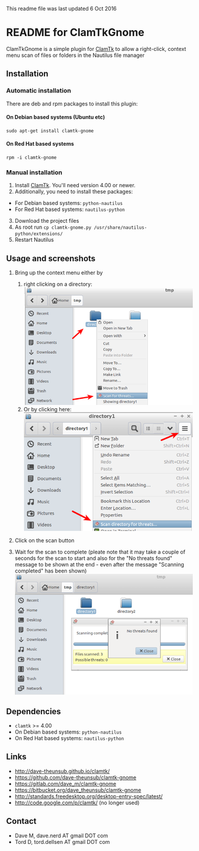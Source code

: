 This readme file was last updated 6 Oct 2016

# README for ClamTkGnome

ClamTkGnome is a simple plugin for [ClamTk](https://github.com/dave-theunsub/clamtk) to allow a right-click, context menu scan of files or folders in the Nautilus file manager


## Installation

### Automatic installation

There are deb and rpm packages to install this plugin:

#### On Debian based systems (Ubuntu etc)

`sudo apt-get install clamtk-gnome`

#### On Red Hat based systems

`rpm -i clamtk-gnome`

### Manual installation

1. Install [ClamTk](https://github.com/dave-theunsub/clamtk). You'll need version 4.00 or newer.
2. Additionally, you need to install these packages:
  * For Debian based systems: `python-nautilus`
  * For Red Hat based systems: `nautilus-python`
3. Download the project files
4. As root run `cp clamtk-gnome.py /usr/share/nautilus-python/extensions/`
5. Restart Nautilus


## Usage and screenshots

1. Bring up the context menu either by
   1. right clicking on a directory:
   ![starting scan alt 1](_img/starting_scan_alt1.png)
   2. Or by clicking here:
   ![starting scan alt 2](_img/starting_scan_alt2.png)

2. Click on the scan button

3. Wait for the scan to complete (pleate note that it may take a couple of seconds for the scan to start and also for the "No threats found" message to be shown at the end - even after the message "Scanning completed" has been shown)
![scan result](_img/scan_result.png)


## Dependencies

* `clamtk` >= 4.00
* On Debian based systems: `python-nautilus`
* On Red Hat based systems: `nautilus-python`

## Links

* http://dave-theunsub.github.io/clamtk/
* https://github.com/dave-theunsub/clamtk-gnome
* https://gitlab.com/dave_m/clamtk-gnome
* https://bitbucket.org/dave_theunsub/clamtk-gnome
* http://standards.freedesktop.org/desktop-entry-spec/latest/
* http://code.google.com/p/clamtk/ (no longer used)

## Contact

* Dave M, dave.nerd AT gmail DOT com
* Tord D, tord.dellsen AT gmail DOT com
